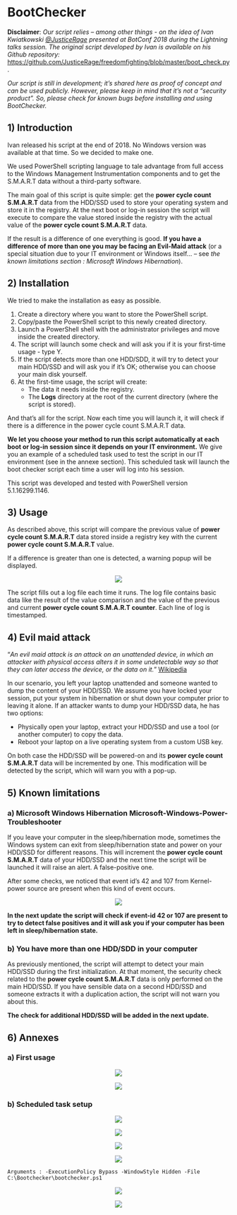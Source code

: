 # BootChecker

**Disclaimer**: _Our script relies – among other things - on the idea of Ivan Kwiatkowski [@JusticeRage](https://twitter.com/justicerage) presented at BotConf 2018 during the Lightning talks session. 
The original script developed by Ivan is available on his Github repository:_ https://github.com/JusticeRage/freedomfighting/blob/master/boot_check.py.

_Our script is still in development; it’s shared here as proof of concept and can be used publicly. However, please keep in mind that it’s not a “security product”. So, please check for known bugs before installing and using BootChecker._

## 1)	Introduction

Ivan released his script at the end of 2018. No Windows version was available at that time. So we decided to make one.

We used PowerShell scripting language to tale advantage from full access to the Windows Management Instrumentation components and to get the S.M.A.R.T data without a third-party software.

The main goal of this script is quite simple: get the **power cycle count S.M.A.R.T** data from the HDD/SSD used to store your operating system and store it in the registry. At the next boot or log-in session the script will execute to compare the value stored inside the registry with the actual value of the **power cycle count S.M.A.R.T** data. 

If the result is a difference of one everything is good. **If you have a difference of more than one you may be facing an Evil-Maid attack** (or a special situation due to your IT environment or Windows itself… – see *the known limitations section : Microsoft Windows Hibernation*).

## 2)	Installation

We tried to make the installation as easy as possible.
1.	Create a directory where you want to store the PowerShell script.
2.	Copy/paste the PowerShell script to this newly created directory.
3.	Launch a PowerShell shell with the administrator privileges and move inside the created directory.
4.	The script will launch some check and will ask you if it is your first-time usage - type Y.
5.	If the script detects more than one HDD/SDD, it will try to detect your main HDD/SSD and will ask you if it’s OK; otherwise you can choose your main disk yourself.
6.	At the first-time usage, the script will create:
    *	The data it needs inside the registry.
    *	The **Logs** directory at the root of the current directory (where the script is stored).

And that’s all for the script. Now each time you will launch it, it will check if there is a difference in the power cycle count S.M.A.R.T data.

**We let you choose your method to run this script automatically at each boot or log-in session since it depends on your IT environment.** We give you an example of a scheduled task used to test the script in our IT environment (see in the annexe section). This scheduled task will launch the boot checker script each time a user will log into his session.

This script was developed and tested with PowerShell version 5.1.16299.1146.

## 3)	Usage

As described above, this script will compare the previous value of **power cycle count S.M.A.R.T** data stored inside a registry key with the current **power cycle count S.M.A.R.T** value.

If a difference is greater than one is detected, a warning popup will be displayed.

<p align="center">
  <img src="https://github.com/certsocietegenerale/BootChecker/blob/master/images/warningPopUp.png">
</p>

The script fills out a log file each time it runs. The log file contains basic data like the result of the value comparison and the value of the previous and current **power cycle count S.M.A.R.T counter**. Each line of log is timestamped.

## 4)	Evil maid attack

“*An evil maid attack is an attack on an unattended device, in which an attacker with physical access alters it in some undetectable way so that they can later access the device, or the data on it.*” [Wikipedia](https://en.wikipedia.org/wiki/Evil_maid_attack)

In our scenario, you left your laptop unattended and someone wanted to dump the content of your HDD/SSD. We assume you have locked your session, put your system in hibernation or shut down your computer prior to leaving it alone. If an attacker wants to dump your HDD/SSD data, he has two options: 
* Physically open your laptop, extract your HDD/SSD and use a tool (or another computer) to copy the data.
* Reboot your laptop on a live operating system from a custom USB key.

On both case the HDD/SSD will be powered-on and its **power cycle count S.M.A.R.T** data will be incremented by one. This modification will be detected by the script, which will warn you with a pop-up. 


## 5)	Known limitations

### a)	Microsoft Windows Hibernation Microsoft-Windows-Power-Troubleshooter

If you leave your computer in the sleep/hibernation mode, sometimes the Windows system can exit from sleep/hibernation state and power on your HDD/SSD for different reasons. This will increment the **power cycle count S.M.A.R.T** data of your HDD/SSD and the next time the script will be launched it will raise an alert. A false-positive one.

After some checks, we noticed that event id’s 42 and 107 from Kernel-power source are present when this kind of event occurs. 

<p align="center">
  <img src="https://github.com/certsocietegenerale/BootChecker/blob/master/images/event-log-example.png">
</p>

**In the next update the script will check if event-id 42 or 107 are present to try to detect false positives and it will ask you if your computer has been left in sleep/hibernation state.**

### b)	You have more than one HDD/SDD in your computer

As previously mentioned, the script will attempt to detect your main HDD/SSD during the first initialization. At that moment, the security check related to the **power cycle count S.M.A.R.T** data is only performed on the main HDD/SSD. If you have sensible data on a second HDD/SSD and someone extracts it with a duplication action, the script will not warn you about this.

**The check for additional HDD/SSD will be added in the next update.**

## 6) Annexes

### a) First usage

<p align="center">
  <img src="https://github.com/certsocietegenerale/BootChecker/blob/master/images/1st_usage_1.png">
</p>


<p align="center">
  <img src="https://github.com/certsocietegenerale/BootChecker/blob/master/images/1st_usage_2.png">
</p>


### b) Scheduled task setup


<p align="center">
  <img src="https://github.com/certsocietegenerale/BootChecker/blob/master/images/scheduled_task_1.png">
</p>


<p align="center">
  <img src="https://github.com/certsocietegenerale/BootChecker/blob/master/images/scheduled_task_2.png">
</p>


<p align="center">
  <img src="https://github.com/certsocietegenerale/BootChecker/blob/master/images/scheduled_task_3.png">
</p>


<p align="center">
  <img src="https://github.com/certsocietegenerale/BootChecker/blob/master/images/scheduled_task_4.png">
</p>



`Arguments : -ExecutionPolicy Bypass -WindowStyle Hidden -File C:\Bootchecker\bootchecker.ps1`



<p align="center">
  <img src="https://github.com/certsocietegenerale/BootChecker/blob/master/images/scheduled_task_5.png">
</p>


<p align="center">
  <img src="https://github.com/certsocietegenerale/BootChecker/blob/master/images/scheduled_task_6.png">
</p>
